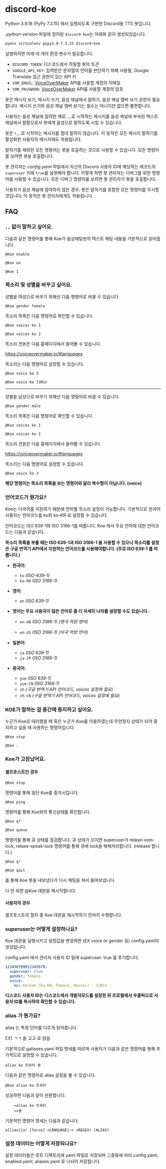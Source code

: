 # discord-koe

Python 3.9.18 (PyPy 7.3.15) 에서 실행되도록 구현한 Discord용 TTS 봇입니다.

*.python-version* 파일에 정의된 `discord-koe`는 아래와 같이 생성되었습니다.

```sh
pyenv virtualenv pypy3.9-7.3.15 discord-koe
```

실행하려면 아래 네 개의 환경 변수가 필요합니다.

- `DISCORD_TOKEN`: 디스코드에서 작동할 봇의 토큰
- `GOOGLE_API_KEY`: 입력받은 문자열의 언어를 판단하기 위해 사용될, Google Translate 접근 권한이 있는 API 키
- `VOM_EMAIL`: [VoiceOverMaker] API를 사용할 계정의 이메일
- `VOM_PASSWORD`: [VoiceOverMaker] API를 사용할 계정의 암호

봇은 메시지 보기, 메시지 쓰기, 음성 채널에서 말하기, 음성 채널 멤버 보기 권한이 필요합니다. 메시지 쓰기와 음성 채널 멤버 보기는 필수는 아니지만 없으면 불편합니다.

사용자는 음성 채널에 참여한 채로 `,,`로 시작하는 메시지를 음성 채널에 부속된 텍스트 채널에서 말함으로서 봇에게 음성으로 말하도록 시킬 수 있습니다.

봇은 `\,,`로 시작하는 메시지를 절대 말하지 않습니다. 이 동작은 모든 메시지 말하기를 활성화한 사용자의 메시지에도 적용됩니다.

말하기를 제외한 모든 명령어는 봇을 호출하는 것으로 사용할 수 있습니다. 모든 명령어를 보려면 봇을 호출합니다.

봇 관리자는 _config.yaml_ 파일에서 자신의 Discord 사용자 ID에 해당하는 레코드의 `superuser` 키에 `true`를 설정해야 합니다. 이렇게 하면 봇 관리자는 디버그를 위한 명령어를 사용할 수 있습니다. 모든 디버그 명령어를 보려면 봇 관리자가 봇을 호출합니다.

사용자가 음성 채널에 참여하지 않은 경우, 봇은 말하기를 포함한 모든 명령어를 무시할 것입니다. 이 동작은 봇 관리자에게도 적용됩니다.


[VoiceOverMaker]: https://voiceovermaker.io


## FAQ

### `,,` 없이 말하고 싶어요.

다음과 같은 명령어를 통해 Koe가 음성채팅방의 텍스트 채팅 내용을 기본적으로 읽어줍니다.

```Text
@Koe enable
```

```Text
@Koe on 
```

```Text
@Koe 1
```

### 목소리 및 성별을 바꾸고 싶어요.

성별을 여성으로 바꾸기 위해선 다음 명령어로 바꿀 수 있습니다.

```Text
@Koe gender female
```

목소리 목록은 다음 명령어로 확인할 수 있습니다.

```Text
@Koe voices ko 1
```

```Text
@Koe voices ko 2
```

목소리 견본은 다음 홈페이지에서 들어볼 수 있습니다.

https://voiceovermaker.io/#languages

목소리는 다음 명령어로 설정할 수 있습니다.

```Text
@Koe voice ko 3
```

```Text
@Koe voice ko JiMin
```
---
성별을 남성으로 바꾸기 위해선 다음 명령어로 바꿀 수 있습니다.

```Text
@Koe gender male
```

목소리 목록은 다음 명령어로 확인할 수 있습니다.

```Text
@Koe voices ko 1
```

```Text
@Koe voices ko 2
```
목소리 견본은 다음 홈페이지에서 들어볼 수 있습니다.

https://voiceovermaker.io/#languages

목소리는 다음 명령어로 설정할 수 있습니다.

```Text
@Koe voice ko 3
```

**해당 명령어는 목소리 목록을 보는 명령어와 달리 복수형이 아닙니다. (voice)**

### 언어코드가 뭔가요?

Koe는 다국어를 지원하기 때문에 언어별 목소리 설정이 가능합니다. 기본적으로 한국어 사용자는 언어코드를 ko와 ko-KR 로 설정할 수 있습니다.

언어코드는 ISO 639-1와 ISO 3166-1를 따릅니다.
Koe 에서 주요 언어에 대한 언어코드는 다음과 같습니다.

**목소리 목록을 부를 때는 ISO 639-1과 ISO 3166-1 을 사용할 수 있으나 목소리를 설정은 구글 번역기 API에서 지원하는 언어코드를 사용해야합니다. (주로 ISO 639-1 를 따릅니다.)**

- **한국어**:
   - `ko` _(ISO-639-1)_
   - `ko-KR` _(ISO 3166-1)_

- **영어**:
  - `en` _(ISO 639-1)_

- **영어는 주요 사용국이 많은 언어로 좀 더 자세히 나라를 설정할 수도 있습니다.**:
  - `en-GB` _(ISO 3166-1) (영국 억양 영어)_

  - `en-US` _(ISO 3166-1) (미국 억양 언어)_

- **일본어**:
  - `ja` _(ISO 639-1)_
  - `ja-JP` _(ISO 3166-1)_

- **중국어**:
  - `yue` _(ISO 639-1)_
  - `yue-CN` _(ISO 3166-1)_
  - `zh` _(구글 번역기 API 언어코드, voices 설정에 필요)_
  - `zh-CN` _(구글 번역기 API 언어코드, voices 설정에 필요)_

### KOE가 말하는 걸 중간에 중지하고 싶어요.

누군가 Koe로 테러했을 때 혹은 누군가 Koe를 이용하였는데 무언정지 상태가 되어 중지하고 싶을 때 사용하는 명령어입니다.

```Text
@Koe stop
```

```Text
@Koe .
```

### Koe가 고장났어요.

#### 셀프호스트인 경우

```Text
@Koe stop
```

명령어를 통해 일단 Koe를 중지시킵니다.

```Text
@Koe ping
```

명령어를 통해 Koe와의 통신상태를 확인합니다.

```Text
@Koe q?
```

```Text
@Koe queue
```

명령어를 통해 큐 상태를 점검합니다.
큐 상태가 꼬이면 superuser가 relase-vom-lock, relase-speak-lock 명령어를 통해 큐에 lock을 해제처리합니다. (release 합니다.)

```Text
@Koe q!
```

```Text
@Koe quit
```

를 통해 Koe 봇을 내보냈다가 다시 채팅을 쳐서 들여보냅니다.

다 안 되면 @Koe 데몬을 재시작합니다.

#### 사용자의 경우

셀프호스트의 절차 중 Koe 데몬을 재시작하기 전까지 수행합니다.

### superuser는 어떻게 설정하나요?

Koe 데몬을 실행시키고 설정값을 변경하면 (EX voice or gender 등) config.yaml이 생성됩니다.

config.yaml 에서 관리자 사용자 ID 밑에 superuser: true 를 추가합니다.

```yaml
123456789012345678:
  superuser: true
  gender: female
  voice:
    ko: Korean (ko-KR, Female, Neural) - JiMin
```

**디스코드 사용자 ID는 디스코드에서 개발자모드를 설정한 뒤 프로필에서 우클릭으로 사용자 ID를 복사하여 확인할 수 있습니다.**

### alias 가 뭔가요?

alias 는 특정 단어를 다르게 읽어줍니다.

EX) ㄱㄱ 을 고고 로 읽음

기본적으로 galiases.yaml 파일 명세를 따르며 사용자가 다음과 같은 명령어를 통해 추가적으로 설정할 수 있습니다.

```Text
alias ko 트위터 똥
```

다음과 같은 명령어로 alias 설정을 볼 수 있습니다.

```Text
@Koe alias ko 트위터
```

성공하면 다음과 같이 반환합니다.

```Text
    >alias ko 트위터
    >>똥
```

기본적인 명령어 명세는 다음과 같습니다.

```Text
a[lias]|a! [force] <LANGUAGE|~> <REGEX> [ALIAS]
```

### 설정 데이터는 어떻게 저장되나요?

설정 데이터들은 루트 디렉토리에 yaml 파일로 저장되며 그종류에 따라 config.yaml, enabled.yaml, aliases.yaml 로 나뉘어 저장됩니다.